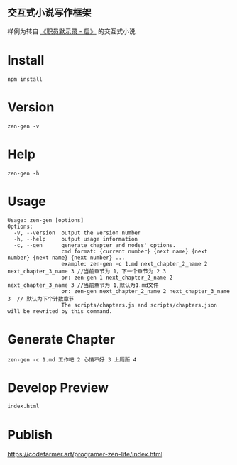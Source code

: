 交互式小说写作框架
----

样例为转自 [《职员默示录 - 启》](https://github.com/gs3170981/relax-for-a-moment) 的交互式小说

# Install

```
npm install
```

# Version

```
zen-gen -v
```

# Help

```
zen-gen -h
```

# Usage

```
Usage: zen-gen [options]
Options:  
  -v, --version  output the version number  
  -h, --help     output usage information 
  -c, --gen      generate chapter and nodes' options. 
                 cmd format: {current number} {next name} {next number} {next name} {next number} ...
                 example: zen-gen -c 1.md next_chapter_2_name 2 next_chapter_3_name 3 //当前章节为 1，下一个章节为 2 3
                 or: zen-gen 1 next_chapter_2_name 2 next_chapter_3_name 3 //当前章节为 1,默认为1.md文件
                 or: zen-gen next_chapter_2_name 2 next_chapter_3_name 3  // 默认为下个计数章节
                 The scripts/chapters.js and scripts/chapters.json will be rewrited by this command.
```

# Generate Chapter

```
zen-gen -c 1.md 工作吧 2 心情不好 3 上厕所 4
```

# Develop Preview

```
index.html
```

# Publish

https://codefarmer.art/programer-zen-life/index.html

